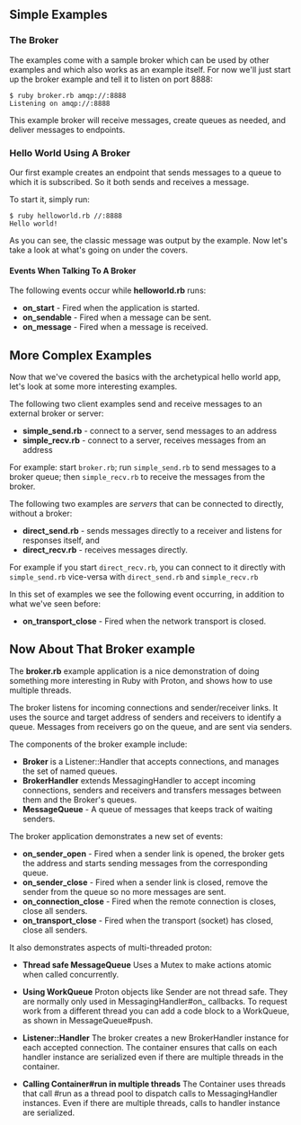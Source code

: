 ## Simple Examples

### The Broker

The examples come with a sample broker which can be used by other examples and which also works as an example itself. For now we'll just start up the broker example and tell it to listen on port 8888:

````
$ ruby broker.rb amqp://:8888
Listening on amqp://:8888
````

This example broker will receive messages, create queues as needed, and deliver messages to endpoints.

### Hello World Using A Broker

Our first example creates an endpoint that sends messages to a queue to which it is subscribed. So it both sends and receives a message.

To start it, simply run:

```
$ ruby helloworld.rb //:8888
Hello world!
```

As you can see, the classic message was output by the example. Now let's take a look at what's going on under the covers.

#### Events When Talking To A Broker

The following events occur while **helloworld.rb** runs:

 * **on_start** - Fired when the application is started.
 * **on_sendable** - Fired when a message can be sent.
 * **on_message** - Fired when a message is received.

## More Complex Examples

Now that we've covered the basics with the archetypical hello world app, let's look at some more interesting examples.

The following two client examples send and receive messages to an external broker or server:

 * **simple_send.rb** - connect to a server, send messages to an address
 * **simple_recv.rb** - connect to a server, receives messages from an address

For example: start `broker.rb`; run `simple_send.rb` to send messages to a
broker queue; then `simple_recv.rb` to receive the messages from the broker.

The following two examples are *servers* that can be connected to directly, without a broker:

 * **direct_send.rb** - sends messages directly to a receiver and listens for responses itself, and
 * **direct_recv.rb** - receives messages directly.

For example if you start `direct_recv.rb`, you can connect to it directly with
`simple_send.rb` vice-versa with `direct_send.rb` and `simple_recv.rb`

In this set of examples we see the following event occurring, in addition to what we've seen before:

 * **on_transport_close** - Fired when the network transport is closed.

## Now About That Broker example

The **broker.rb** example application is a nice demonstration of doing something more interesting in Ruby with Proton, and shows how to use multiple threads.

The broker listens for incoming connections and sender/receiver links. It uses the source and target address of senders and receivers to identify a queue. Messages from receivers go on the queue, and are sent via senders.

The components of the broker example include:
 * **Broker** is a Listener::Handler that accepts connections, and manages the set of named queues.
 * **BrokerHandler** extends MessagingHandler to accept incoming connections, senders and receivers and transfers messages between them and the Broker's queues.
 * **MessageQueue** - A queue of messages that keeps track of waiting senders.

The broker application demonstrates a new set of events:

 * **on_sender_open** - Fired when a sender link is opened, the broker gets the address and starts sending messages from the corresponding queue.
 * **on_sender_close** - Fired when a sender link is closed, remove the sender from the queue so no more messages are sent.
 * **on_connection_close** - Fired when the remote connection is closes, close all senders.
 * **on_transport_close** - Fired when the transport (socket) has closed, close all senders.

It also demonstrates aspects of multi-threaded proton:

 * **Thread safe MessageQueue** Uses a Mutex to make actions atomic when called concurrently.

 * **Using WorkQueue** Proton objects like Sender are not thread safe.  They are
   normally only used in MessagingHandler#on_ callbacks.  To request work from a
   different thread you can add a code block to a WorkQueue, as shown in
   MessageQueue#push.

 * **Listener::Handler** The broker creates a new BrokerHandler instance for
   each accepted connection. The container ensures that calls on each handler instance
   are serialized even if there are multiple threads in the container.

 * **Calling Container#run in multiple threads** The Container uses threads that call
   #run as a thread pool to dispatch calls to MessagingHandler instances. Even
   if there are multiple threads, calls to handler instance are serialized.

